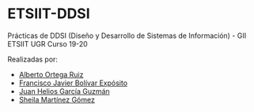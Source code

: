 # ETSIIT-DDSI
Prácticas de DDSI (Diseño y Desarrollo de Sistemas de Información) - GII ETSIIT UGR Curso 19-20

Realizadas por:
 + [Alberto Ortega Ruiz](https://github.com/alberkan)
 + [Francisco Javier Bolívar Expósito](https://github.com/dipzza)
 + [Juan Helios García Guzmán](https://github.com/juanheliosg)
 + [Sheila Martínez Gómez](https://github.com/Shei-INF)
